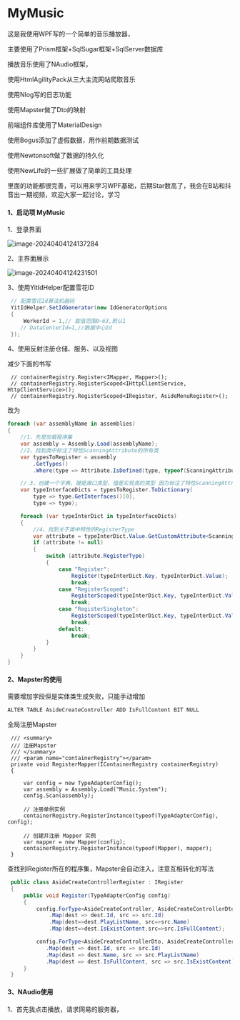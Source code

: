 # MyMusic

这是我使用WPF写的一个简单的音乐播放器，

主要使用了Prism框架+SqlSugar框架+SqlServer数据库

播放音乐使用了NAudio框架，

使用HtmlAgilityPack从三大主流网站爬取音乐

使用Nlog写的日志功能

使用Mapster做了Dto的映射

前端组件库使用了MaterialDesign

使用Bogus添加了虚假数据，用作前期数据测试

使用Newtonsoft做了数据的持久化

使用NewLife的一些扩展做了简单的工具处理

里面的功能都很完善，可以用来学习WPF基础，后期Star数高了，我会在B站和抖音出一期视频，欢迎大家一起讨论，学习

#### 1、启动项 MyMusic

1、登录界面

![image-20240404124137284](C:\Users\liuxin\AppData\Roaming\Typora\typora-user-images\image-20240404124137284.png)

2、主界面展示

![image-20240404124231501](C:\Users\liuxin\AppData\Roaming\Typora\typora-user-images\image-20240404124231501.png)

3、使用YitIdHelper配置雪花ID

```c#
 // 配置雪花Id算法机器码
 YitIdHelper.SetIdGenerator(new IdGeneratorOptions
 {
     WorkerId = 1,// 取值范围0~63,默认1
    // DataCenterId=1,//数据中心Id
 });
```

4、使用反射注册仓储、服务、以及视图

减少下面的书写

```
 // containerRegistry.Register<IMapper, Mapper>();
 // containerRegistry.RegisterScoped<IHttpClientService, HttpClientService>();
 // containerRegistry.RegisterScoped<IRegister, AsideMenuRegister>();
```

改为

```C#
foreach (var assemblyName in assemblies)
{
    //1、先是加载程序集
    var assembly = Assembly.Load(assemblyName);
    //2、找到类中标注了特性ScanningAttribute的所有类
    var typesToRegister = assembly
        .GetTypes()
        .Where(type => Attribute.IsDefined(type, typeof(ScanningAttribute)));

    // 3、创建一个字典，键是接口类型，值是实现类的类型 因为标注了特性ScanningAttribute的类只有一个接口
    var typeInterfaceDicts = typesToRegister.ToDictionary(
        type => type.GetInterfaces()[0],
        type => type);

    foreach (var typeInterDict in typeInterfaceDicts)
    {
        //4、找到关于类中特性的RegisterType
        var attribute = typeInterDict.Value.GetCustomAttribute<ScanningAttribute>(false);
        if (attribute != null)
        {
            switch (attribute.RegisterType)
            {
                case "Register":
                    Register(typeInterDict.Key, typeInterDict.Value);
                    break;
                case "RegisterScoped":
                    RegisterScoped(typeInterDict.Key, typeInterDict.Value);
                    break;
                case "RegisterSingleton":
                    RegisterScoped(typeInterDict.Key, typeInterDict.Value);
                    break;
                default:
                    break;
            }
        }
    }
}
```



#### 2、Mapster的使用

需要增加字段但是实体类生成失败，只能手动增加

```c#
ALTER TABLE AsideCreateController ADD IsFullContent BIT NULL

```

全局注册Mapster

```
 /// <summary>
 /// 注册Mapster
 /// </summary>
 /// <param name="containerRegistry"></param>
 private void RegisterMapper(IContainerRegistry containerRegistry)
 {

     var config = new TypeAdapterConfig();
     var assembly = Assembly.Load("Music.System");
     config.Scan(assembly);

     // 注册单例实例
     containerRegistry.RegisterInstance(typeof(TypeAdapterConfig), config);

     // 创建并注册 Mapper 实例
     var mapper = new Mapper(config);
     containerRegistry.RegisterInstance(typeof(Mapper), mapper);
 }
```

查找到IRegister所在的程序集，Mapster会自动注入，注意互相转化的写法

```C#
 public class AsideCreateControllerRegister : IRegister
 {
     public void Register(TypeAdapterConfig config)
     {
         config.ForType<AsideCreateController, AsideCreateControllerDto>()
             .Map(dest => dest.Id, src => src.Id)
             .Map(dest=>dest.PlayListName, src=>src.Name)
             .Map(dest=>dest.IsExistContent,src=>src.IsFullContent);

         config.ForType<AsideCreateControllerDto, AsideCreateController>()
            .Map(dest => dest.Id, src => src.Id)
            .Map(dest => dest.Name, src => src.PlayListName)
            .Map(dest => dest.IsFullContent, src => src.IsExistContent);
     }     
 }
```

#### 3、NAudio使用

1、首先我点击播放，请求网易的服务器，
